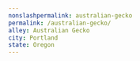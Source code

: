 ```yaml
---
﻿nonslashpermalink: australian-gecko
permalink: /australian-gecko/
alley: Australian Gecko
city: Portland
state: Oregon
---
```

